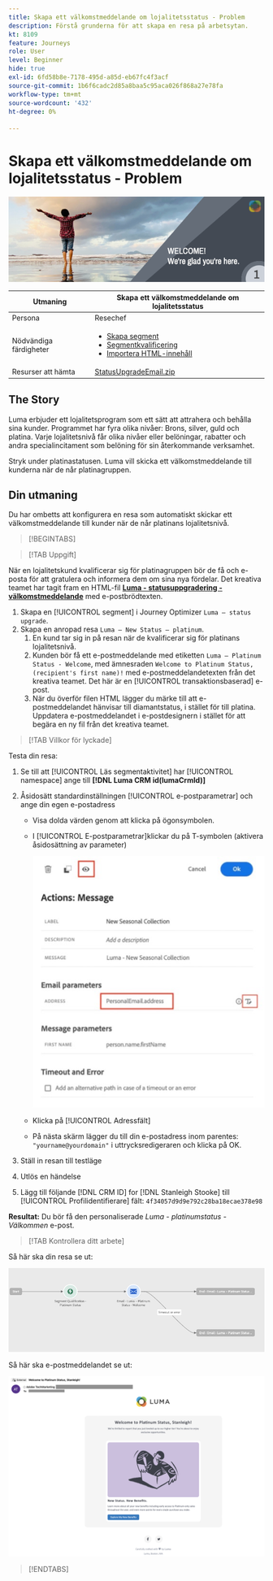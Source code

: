 ```yaml
---
title: Skapa ett välkomstmeddelande om lojalitetsstatus - Problem
description: Förstå grunderna för att skapa en resa på arbetsytan.
kt: 8109
feature: Journeys
role: User
level: Beginner
hide: true
exl-id: 6fd58b8e-7178-495d-a85d-eb67fc4f3acf
source-git-commit: 1b6f6cadc2d85a8baa5c95aca026f868a27e78fa
workflow-type: tm+mt
source-wordcount: '432'
ht-degree: 0%

---
```


# Skapa ett välkomstmeddelande om lojalitetsstatus - Problem

![Förmånsstatus, välkomstmeddelande - Challenge Banner](/help/challenges/assets/email-assets/luma-transactional-onboarding-1.png)

| Utmaning | Skapa ett välkomstmeddelande om lojalitetsstatus |
|---|---|
| Persona | Resechef |
| Nödvändiga färdigheter | <ul><li>[Skapa segment](https://experienceleague.adobe.com/docs/journey-optimizer-learn/tutorials/profiles-segments-subscriptions/create-segments.html)</li> <li>[Segmentkvalificering](https://experienceleague.adobe.com/docs/journey-optimizer-learn/tutorials/create-journeys/use-case-read-segment-qualification.html)</li><li>[Importera HTML-innehåll](https://experienceleague.adobe.com/docs/journey-optimizer-learn/tutorials/create-messages/create-emails/import-and-author-html-email-content.html)</li></ul> |
| Resurser att hämta | [StatusUpgradeEmail.zip](/help/challenges/assets/email-assets/StatusUpgradeEmail.zip) |

## The Story

Luma erbjuder ett lojalitetsprogram som ett sätt att attrahera och behålla sina kunder. Programmet har fyra olika nivåer: Brons, silver, guld och platina. Varje lojalitetsnivå får olika nivåer eller belöningar, rabatter och andra specialincitament som belöning för sin återkommande verksamhet.

Stryk under platinastatusen. Luma vill skicka ett välkomstmeddelande till kunderna när de når platinagruppen.

## Din utmaning

Du har ombetts att konfigurera en resa som automatiskt skickar ett välkomstmeddelande till kunder när de når platinans lojalitetsnivå.

>[!BEGINTABS]

>[!TAB Uppgift]

När en lojalitetskund kvalificerar sig för platinagruppen bör de få och e-posta för att gratulera och informera dem om sina nya fördelar. Det kreativa teamet har tagit fram en HTML-fil **[Luma - statusuppgradering - välkomstmeddelande](/help/challenges/assets/email-assets/StatusUpgradeEmail.zip)** med e-postbrödtexten.

1. Skapa en [!UICONTROL segment] i Journey Optimizer `Luma – status upgrade`.
2. Skapa en anropad resa `Luma – New Status – platinum`.
   1. En kund tar sig in på resan när de kvalificerar sig för platinans lojalitetsnivå.
   2. Kunden bör få ett e-postmeddelande med etiketten `Luma – Platinum Status - Welcome`, med ämnesraden `Welcome to Platinum Status, (recipient's first name)!` med e-postmeddelandetexten från det kreativa teamet. Det här är en [!UICONTROL transaktionsbaserad] e-post.
   3. När du överför filen HTML lägger du märke till att e-postmeddelandet hänvisar till diamantstatus, i stället för till platina. Uppdatera e-postmeddelandet i e-postdesignern i stället för att begära en ny fil från det kreativa teamet.

>[!TAB Villkor för lyckade]

Testa din resa:

1. Se till att [!UICONTROL Läs segmentaktivitet] har [!UICONTROL namespace] ange till **[!DNL Luma CRM id(lumaCrmId)]**
2. Åsidosätt standardinställningen [!UICONTROL e-postparametrar] och ange din egen e-postadress
   * Visa dolda värden genom att klicka på ögonsymbolen.
   * I [!UICONTROL E-postparametrar]klickar du på T-symbolen (aktivera åsidosättning av parameter)

       ![Åsidosätt e-postparametrar](/help/challenges/assets/c3-override-email-paramters.jpg)
   
   * Klicka på [!UICONTROL Adressfält]
   * På nästa skärm lägger du till din e-postadress inom parentes: `"yourname@yourdomain"` i uttrycksredigeraren och klicka på OK.


3. Ställ in resan till testläge
4. Utlös en händelse
5. Lägg till följande [!DNL CRM ID] for [!DNL Stanleigh Stooke] till [!UICONTROL Profilidentifierare] fält: `4f34057d9d9e792c28ba18ecae378e98`

**Resultat:** Du bör få den personaliserade *Luma - platinumstatus - Välkommen* e-post.

>[!TAB Kontrollera ditt arbete]

Så här ska din resa se ut:

![platinum-status-upgrade-travel](/help/challenges/assets/journey-luma-status-upgrade.png)


Så här ska e-postmeddelandet se ut:

![Luma - statusuppgradering - välkomstmeddelande](/help/challenges/assets/status-upgrade-welcome-email.png)

>[!ENDTABS]
